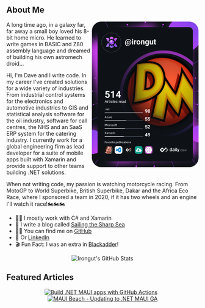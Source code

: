## About Me

<a href="https://app.daily.dev/irongut"><img src="https://github.com/irongut/irongut/blob/master/devcard.svg" width="280" align="right" alt="Dave Murray's Dev Card"/></a>

A long time ago, in a galaxy far, far away a small boy loved his 8-bit home micro. He learned to write games in BASIC and Z80 assembly language and dreamed of building his own astromech droid...

Hi, I'm Dave and I write code. In my career I've created solutions for a wide variety of industries. From industrial control systems for the electronics and automotive industries to GIS and statistical analysis software for the oil industry, software for call centres, the NHS and an SaaS ERP system for the catering industry. I currently work for a global engineering firm as lead developer for a suite of mobile apps built with Xamarin and provide support to other teams building .NET solutions.

When not writing code, my passion is watching motorcycle racing. From MotoGP to World Superbike, British Superbike, Dakar and the Africa Eco Race, where I sponsored a team in 2020, if it has two wheels and an engine I'll watch it race!🏍🏍🏍

* 👨‍🔧 I mostly work with C# and Xamarin
* 📃 I write a blog called [Sailing the Sharp Sea](https://blog.taranissoftware.com/)
* 👨‍💻 You can find me on [GitHub](https://github.com/irongut)
* 👋 Or [LinkedIn](https://www.linkedin.com/in/dave-murray-glasgow/)
* 🎬 Fun Fact: I was an extra in [Blackadder](https://www.imdb.com/title/tt0212579/)!

<div align="center">
  
![Irongut's GitHub Stats](https://github-readme-stats.vercel.app/api?username=irongut&count_private=true&show_icons=true&hide=contribs&title_color=dec303&text_color=eceff4&icon_color=bf3016&bg_color=90,2e3440,000000)
  
</div>

## Featured Articles
<div align="center">

[![Build .NET MAUI apps with GitHub Actions](https://hashnode-blog-cards.souravdey777.vercel.app/api/getHashnodeBlog?url=https://blog.taranissoftware.com/build-net-maui-apps-with-github-actions&large=true&theme=dark)](https://blog.taranissoftware.com/build-net-maui-apps-with-github-actions)
&nbsp; 
[![MAUI Beach - Updating to .NET MAUI GA](https://hashnode-blog-cards.souravdey777.vercel.app/api/getHashnodeBlog?url=https://blog.taranissoftware.com/maui-beach-updating-to-net-maui-ga&large=true&theme=dark)](https://blog.taranissoftware.com/maui-beach-updating-to-net-maui-ga)

</div>
